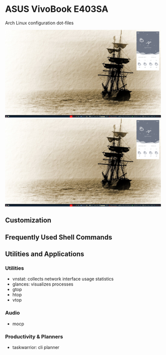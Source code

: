 # ASUS VivoBook E403SA
Arch Linux configuration dot-files

![wallpaper](https://github.com/alexandrebobkov/e403sa/blob/master/Screenshot_2018-Feb-07_17:43:12.png "Arch Linux on Asus E403SA")
![wallpaper](https://github.com/alexandrebobkov/e403sa/blob/master/Screenshot_2018-Feb-07_17:43:12.png)

## Customization
## Frequently Used Shell Commands
## Utilities and Applications
### Utilities
- vnstat: collects network interface usage statistics
- glances: visualizes processes
- gtop
- htop
- vtop
### Audio
- mocp
### Productivity & Planners
- taskwarrior: cli planner
